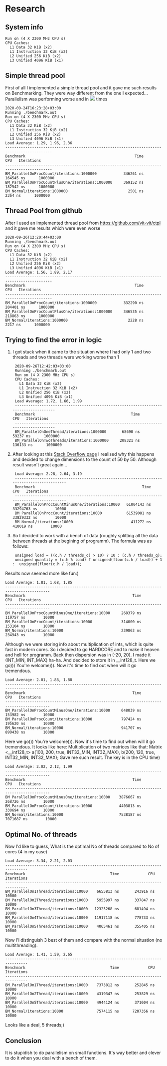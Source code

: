 # Research

## System info

    Run on (4 X 2300 MHz CPU s)
    CPU Caches:
      L1 Data 32 KiB (x2)
      L1 Instruction 32 KiB (x2)
      L2 Unified 256 KiB (x2)
      L3 Unified 4096 KiB (x1)



## Simple thread pool

First of all I implemented a simple thread pool and it gave me such results on Benchmarking. They were way different from the one I expected... Parallelism was performing worse and in <img src="https://render.githubusercontent.com/render/math?math=1.5 * 10 ^{2}"> times

    2020-09-24T16:23:28+03:00
    Running ./benchmark.out
    Run on (4 X 2300 MHz CPU s)
    CPU Caches:
      L1 Data 32 KiB (x2)
      L1 Instruction 32 KiB (x2)
      L2 Unified 256 KiB (x2)
      L3 Unified 4096 KiB (x1)
    Load Average: 1.29, 1.96, 2.36
    -------------------------------------------------------------------------------------------
    Benchmark                                                 Time             CPU   Iterations
    -------------------------------------------------------------------------------------------
    BM_ParallelOnProcCount/iterations:1000000            346261 ns       164545 ns      1000000
    BM_ParallelOnProcCountPlusOne/iterations:1000000     369152 ns       182542 ns      1000000
    BM_Normal/iterations:1000000                           2501 ns         2364 ns      1000000

## Thread Pool from github

After I used an implemented thread pool from https://github.com/vit-vit/ctpl and it gave me results which were even worse

    2020-09-26T12:20:44+03:00
    Running ./benchmark.out
    Run on (4 X 2300 MHz CPU s)
    CPU Caches:
      L1 Data 32 KiB (x2)
      L1 Instruction 32 KiB (x2)
      L2 Unified 256 KiB (x2)
      L3 Unified 4096 KiB (x1)
    Load Average: 1.56, 1.89, 2.17
    -------------------------------------------------------------------------------------------
    Benchmark                                                 Time             CPU   Iterations
    -------------------------------------------------------------------------------------------
    BM_ParallelOnProcCount/iterations:1000000            332290 ns       204401 ns      1000000
    BM_ParallelOnProcCountPlusOne/iterations:1000000     346535 ns       218863 ns      1000000
    BM_Normal/iterations:1000000                           2228 ns         2217 ns      1000000

## Trying to find the error in logic

1. I got stuck when it came to the situation where I had only 1 and two threads and two threads were working worse than 1

        2020-09-26T12:42:03+03:00
        Running ./benchmark.out
        Run on (4 X 2300 MHz CPU s)
        CPU Caches:
          L1 Data 32 KiB (x2)
          L1 Instruction 32 KiB (x2)
          L2 Unified 256 KiB (x2)
          L3 Unified 4096 KiB (x1)
        Load Average: 1.72, 1.66, 1.99
        -------------------------------------------------------------------------------------
        Benchmark                                           Time             CPU   Iterations
        -------------------------------------------------------------------------------------
        BM_ParallelOnOneThread/iterations:1000000       68690 ns        59237 ns      1000000
        BM_ParallelOnTwoThreads/iterations:1000000     208321 ns       136133 ns      1000000

2. After looking at this [Stack Overflow page](https://stackoverflow.com/questions/52831254/multi-threading-benchmarking-issues) I realised why this happens and decided to change dimensions to the count of 50 by 50. Although result wasn't great again...

        Load Average: 2.28, 2.64, 3.19
        ------------------------------------------------------------------------------------------
        Benchmark                                                Time             CPU   Iterations
        ------------------------------------------------------------------------------------------
        BM_ParallelOnProcCountMinusOne/iterations:10000   61004143 ns     33294763 ns        10000
        BM_ParallelOnProcCount/iterations:10000           61539081 ns     33829332 ns        10000
        BM_Normal/iterations:10000                          411272 ns       410019 ns        10000

3. So I decided to work with a bench of data (roughly splitting all the data between threads at the begining of programm). The formula was as follows:

        unsigned load = ((c.h / threads_q) > 10) ? 10 : (c.h / threads_q);
        unsigned quantity = (c.h % load) ? unsigned(floor(c.h / load)) + 1 :  unsigned(floor(c.h / load));

  Results now seemed more like fun:)

    Load Average: 1.81, 1.68, 1.85
    ------------------------------------------------------------------------------------------
    Benchmark                                                Time             CPU   Iterations
    ------------------------------------------------------------------------------------------
    BM_ParallelOnProcCountMinusOne/iterations:10000     268379 ns       119757 ns        10000
    BM_ParallelOnProcCount/iterations:10000             314000 ns       153104 ns        10000
    BM_Normal/iterations:10000                          239863 ns       234943 ns        10000

  Although we were storing info about multiplication of ints, which is quite fast in modern cores. So i decided to go HARDCORE and to make it heaven and hell for programm. Back then dispersion was in (-20, 20). I made it (INT_MIN, INT_MAX) ha-ha. And decided to store it in __int128_t. Here we go))) You're welcome))). Now it's time to find out when will it go tremendous.

    Load Average: 2.01, 1.88, 1.88
    ------------------------------------------------------------------------------------------
    Benchmark                                                Time             CPU   Iterations
    ------------------------------------------------------------------------------------------
    BM_ParallelOnProcCountMinusOne/iterations:10000     648039 ns       153982 ns        10000
    BM_ParallelOnProcCount/iterations:10000             797424 ns       195620 ns        10000
    BM_Normal/iterations:10000                          941707 ns       899438 ns        10000

  Here we go))) You're welcome))). Now it's time to find out when will it go tremendous. It looks like here:
  Multiplication of two matrices like that:
  Matrix <__int128_t> a(100, 200, true, INT32_MIN, INT32_MAX), b(200, 120, true, INT32_MIN, INT32_MAX);
  Gave me such result. The key is in the CPU time)

    Load Average: 2.02, 2.12, 1.99
    ------------------------------------------------------------------------------------------
    Benchmark                                                Time             CPU   Iterations
    ------------------------------------------------------------------------------------------
    BM_ParallelOnProcCountMinusOne/iterations:10000    3876667 ns       268726 ns        10000
    BM_ParallelOnProcCount/iterations:10000            4403813 ns       330694 ns        10000
    BM_Normal/iterations:10000                         7538187 ns      7071687 ns        10000


## Optimal No. of threads

  Now I'd like to guess, What is the optimal No of threads compared to No of cores (4 in my case)

    Load Average: 3.34, 2.21, 2.03
    --------------------------------------------------------------------------------
    Benchmark                                      Time             CPU   Iterations
    --------------------------------------------------------------------------------
    BM_ParallelOn1Thread/iterations:10000    6655813 ns       243916 ns        10000
    BM_ParallelOn2Thread/iterations:10000    5955997 ns       337847 ns        10000
    BM_ParallelOn3Thread/iterations:10000   12325268 ns       681494 ns        10000
    BM_ParallelOn4Thread/iterations:10000   11917118 ns       778733 ns        10000
    BM_ParallelOn5Thread/iterations:10000    4065461 ns       355405 ns        10000

  Now I'l distinguish 3 best of them and compare with the normal situation (no multithreading).

    Load Average: 1.41, 1.59, 2.65
    --------------------------------------------------------------------------------
    Benchmark                                      Time             CPU   Iterations
    --------------------------------------------------------------------------------
    BM_ParallelOn1Thread/iterations:10000    7373812 ns       252845 ns        10000
    BM_ParallelOn2Thread/iterations:10000    4319347 ns       253829 ns        10000
    BM_ParallelOn5Thread/iterations:10000    4944124 ns       371604 ns        10000
    BM_Normal/iterations:10000               7574115 ns      7207356 ns        10000

  Looks like a deal, 5 threads;)

## Conclusion

It is stupidish to do parallelism on small functions. It's way better and clever to do it when you deal with a bench of them.
